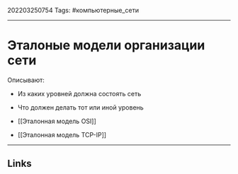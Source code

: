 202203250754
Tags: #компьютерные_сети

---

# Эталоные модели организации сети
Описывают:
- Из каких уровней должна состоять сеть
- Что должен делать тот или иной уровень

- [[Эталонная модель OSI]]
- [[Эталонная модель TCP-IP]]



---
## Links
